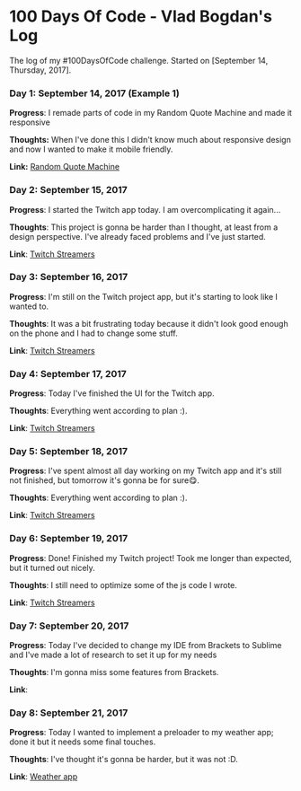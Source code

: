 # 100 Days Of Code - Vlad Bogdan's Log

The log of my #100DaysOfCode challenge. Started on [September 14, Thursday, 2017].

### Day 1: September 14, 2017 (Example 1)

**Progress**: I remade parts of code in my Random Quote Machine and made it responsive

**Thoughts:** When I've done this I didn't know much about responsive design and now I wanted to make it mobile friendly.

**Link:** 
[Random Quote Machine](https://vladbogdan10.github.io/random-quote-machine/)


### Day 2: September 15, 2017 

**Progress**: I started the Twitch app today. I am overcomplicating it again...

**Thoughts**: This project is gonna be harder than I thought, at least from a design perspective. I've already faced problems and I've just started.

**Link**: 
[Twitch Streamers](https://vladbogdan10.github.io/twitch-streamers/)


### Day 3: September 16, 2017 

**Progress**: I'm still on the Twitch project app, but it's starting to look like I wanted to.

**Thoughts**: It was a bit frustrating today because it didn't look good enough on the phone and I had to change some stuff.

**Link**: 
[Twitch Streamers](https://vladbogdan10.github.io/twitch-streamers/)


### Day 4: September 17, 2017 

**Progress**: Today I've finished the UI for the Twitch app.

**Thoughts**: Everything went according to plan :).

**Link**: 
[Twitch Streamers](https://vladbogdan10.github.io/twitch-streamers/)


### Day 5: September 18, 2017 

**Progress**: I've spent almost all day working on my Twitch app and it's still not finished, but tomorrow it's gonna be for sure😋.

**Thoughts**: Everything went according to plan :).

**Link**: 
[Twitch Streamers](https://vladbogdan10.github.io/twitch-streamers/)


### Day 6: September 19, 2017 

**Progress**: Done! Finished my Twitch project! Took me longer than expected, but it turned out nicely.

**Thoughts**: I still need to optimize some of the js code I wrote.

**Link**: 
[Twitch Streamers](https://vladbogdan10.github.io/twitch-streamers/)


### Day 7: September 20, 2017 

**Progress**: Today I've decided to change my IDE from Brackets to Sublime and I've made a lot of research to set it up for my needs

**Thoughts**: I'm gonna miss some features from Brackets.

**Link**: 


### Day 8: September 21, 2017 

**Progress**: Today I wanted to implement a preloader to my weather app; done it but it needs some final touches.

**Thoughts**: I've thought it's gonna be harder, but it was not :D.

**Link**: [Weather app](https://vladbogdan10.github.io/weather-app/)


















